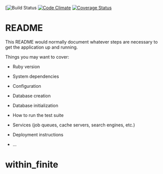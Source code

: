 [![Build Status](https://codeship.com/projects/48d1c9b0-1283-0136-6486-664beef0913d/status?branch=master)
[![Code Climate](https://codeclimate.com/github/jacobscarfmerrell/within_finite/badges/gpa.svg)](https://codeclimate.com/github/jacobscarfmerrell/within_finite)
[![Coverage Status](https://coveralls.io/repos/github/jacobscarfmerrell/within_finite/badge.svg?branch=master)](https://coveralls.io/github/jacobscarfmerrell/within_finite?branch=master)

# README

This README would normally document whatever steps are necessary to get the
application up and running.

Things you may want to cover:

* Ruby version

* System dependencies

* Configuration

* Database creation

* Database initialization

* How to run the test suite

* Services (job queues, cache servers, search engines, etc.)

* Deployment instructions

* ...
# within_finite

